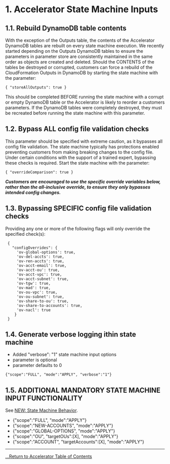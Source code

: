 # 1. Accelerator State Machine Inputs

## 1.1. Rebuild DynamoDB table contents

With the exception of the Outputs table, the contents of the Accelerator DynamoDB tables are rebuilt on every state machine execution. We recently started depending on the Outputs DynamoDB tables to ensure the parameters in parameter store are consistently maintained in the same order as objects are created and deleted. Should the CONTENTS of the tables be destroyed or corrupted, customers can force a rebuild of the CloudFormation Outputs in DynamoDB by starting the state machine with the parameter:

```
{ "storeAllOutputs": true }
```

This should be completed BEFORE running the state machine with a corrupt or empty DynamoDB table or the Accelerator is likely to reorder a customers parameters. If the DynamoDB tables were completely destroyed, they must be recreated before running the state machine with this parameter.

## 1.2. Bypass **ALL** config file validation checks

This parameter should be specified with extreme caution, as it bypasses all config file validation. The state machine typically has protections enabled preventing customers from making breaking changes to the config file. Under certain conditions with the support of a trained expert, bypassing these checks is required. Start the state machine with the parameter:

```
{ "overrideComparison": true }
```

**_Customers are encouraged to use the specific override variables below, rather than the all-inclusive override, to ensure they only bypasses intended config changes._**

## 1.3. Bypassing SPECIFIC config file validation checks

Providing any one or more of the following flags will only override the specified check(s):

```
 {
   "configOverrides": {
     'ov-global-options': true,
     'ov-del-accts': true,
     'ov-ren-accts': true,
     'ov-acct-email': true,
     'ov-acct-ou': true,
     'ov-acct-vpc': true,
     'ov-acct-subnet': true,
     'ov-tgw': true,
     'ov-mad': true,
     'ov-ou-vpc': true,
     'ov-ou-subnet': true,
     'ov-share-to-ou': true,
     'ov-share-to-accounts': true,
     'ov-nacl': true
	}
 }
```

## 1.4. Generate verbose logging ithin state machine

- Added "verbose": "1" state machine input options
- parameter is optional
- parameter defaults to 0

```
{"scope":"FULL", "mode":"APPLY", "verbose":"1"}
```

## 1.5. ADDITIONAL MANDATORY STATE MACHINE INPUT FUNCTIONALITY

See [NEW: State Machine Behavior](https://github.com/aws-samples/aws-secure-environment-accelerator/blob/main/docs/installation/customization-index.md#2-new-state-machine-behavior).

- {"scope":"FULL", "mode":"APPLY"}
- {"scope":"NEW-ACCOUNTS", "mode":"APPLY"}
- {"scope":"GLOBAL-OPTIONS", "mode":"APPLY"}
- {"scope":"OU", "targetOUs":[X], "mode":"APPLY"}
- {"scope":"ACCOUNT", "targetAccounts":[X], "mode":"APPLY"}

---

[...Return to Accelerator Table of Contents](../index.md)
